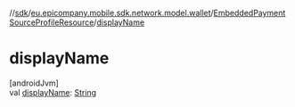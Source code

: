 //[sdk](../../../index.md)/[eu.epicompany.mobile.sdk.network.model.wallet](../index.md)/[EmbeddedPaymentSourceProfileResource](index.md)/[displayName](display-name.md)

# displayName

[androidJvm]\
val [displayName](display-name.md): [String](https://kotlinlang.org/api/latest/jvm/stdlib/kotlin/-string/index.html)
